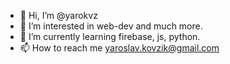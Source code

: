 - 👋 Hi, I’m @yarokvz
- 👀 I’m interested in web-dev and much more.
- 🌱 I’m currently learning firebase, js, python.
- 📫 How to reach me yaroslav.kovzik@gmail.com

